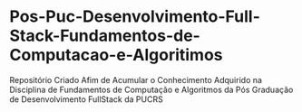 # Pos-Puc-Desenvolvimento-Full-Stack-Fundamentos-de-Computacao-e-Algoritimos
Repositório Criado Afim de Acumular o Conhecimento Adquirido na Disciplina de Fundamentos de Computação e Algoritmos da Pós Graduação de Desenvolvimento FullStack da PUCRS
